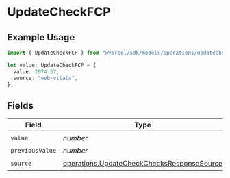 # UpdateCheckFCP

## Example Usage

```typescript
import { UpdateCheckFCP } from "@vercel/sdk/models/operations/updatecheck.js";

let value: UpdateCheckFCP = {
  value: 2974.37,
  source: "web-vitals",
};
```

## Fields

| Field                                                                                                    | Type                                                                                                     | Required                                                                                                 | Description                                                                                              |
| -------------------------------------------------------------------------------------------------------- | -------------------------------------------------------------------------------------------------------- | -------------------------------------------------------------------------------------------------------- | -------------------------------------------------------------------------------------------------------- |
| `value`                                                                                                  | *number*                                                                                                 | :heavy_check_mark:                                                                                       | N/A                                                                                                      |
| `previousValue`                                                                                          | *number*                                                                                                 | :heavy_minus_sign:                                                                                       | N/A                                                                                                      |
| `source`                                                                                                 | [operations.UpdateCheckChecksResponseSource](../../models/operations/updatecheckchecksresponsesource.md) | :heavy_check_mark:                                                                                       | N/A                                                                                                      |